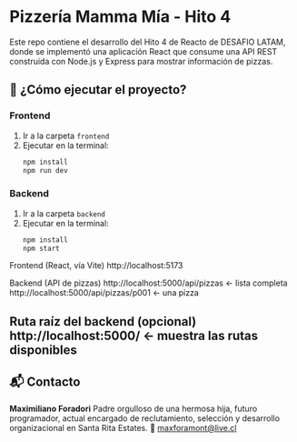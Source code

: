 # Pizzería Mamma Mía - Hito 4

Este repo contiene el desarrollo del Hito 4 de Reacto de DESAFIO LATAM, donde se implementó una aplicación React que consume una API REST construida con Node.js y Express para mostrar información de pizzas.



## 🚀 ¿Cómo ejecutar el proyecto?

### Frontend
1. Ir a la carpeta `frontend`
2. Ejecutar en la terminal:
   ```bash
   npm install
   npm run dev
   ```

### Backend
1. Ir a la carpeta `backend`
2. Ejecutar en la terminal:
   ```bash
   npm install
   npm start
   ```
 Frontend (React, vía Vite)
http://localhost:5173

 Backend (API de pizzas)
 http://localhost:5000/api/pizzas ← lista completa
 http://localhost:5000/api/pizzas/p001 ← una pizza

 Ruta raíz del backend (opcional)
 http://localhost:5000/ ← muestra las rutas disponibles
---

## 📬 Contacto

**Maximiliano Foradori** 
Padre orgulloso de una hermosa hija, futuro programador, actual encargado de reclutamiento, selección y desarrollo organizacional en Santa Rita Estates.
📧 maxforamont@live.cl
